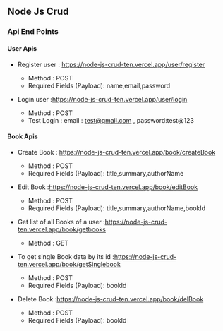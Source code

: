 ## Node Js Crud 
### Api End Points
#### User Apis
- Register user : https://node-js-crud-ten.vercel.app/user/register
  - Method : POST
  - Required Fields (Payload): name,email,password
  
- Login user :https://node-js-crud-ten.vercel.app/user/login
  - Method : POST
  - Test Login : email : test@gmail.com , password:test@123

#### Book Apis
- Create Book : https://node-js-crud-ten.vercel.app/book/createBook
   - Method : POST
  - Required Fields (Payload): title,summary,authorName
  
- Edit Book :https://node-js-crud-ten.vercel.app/book/editBook
  - Method : POST
  - Required Fields (Payload): title,summary,authorName,bookId

- Get list of all Books of a user  :https://node-js-crud-ten.vercel.app/book/getbooks
  - Method : GET

- To get single Book data by its id  :https://node-js-crud-ten.vercel.app/book/getSinglebook
  - Method : POST
   - Required Fields (Payload): bookId

- Delete Book :https://node-js-crud-ten.vercel.app/book/delBook
  - Method : POST
   - Required Fields (Payload): bookId


